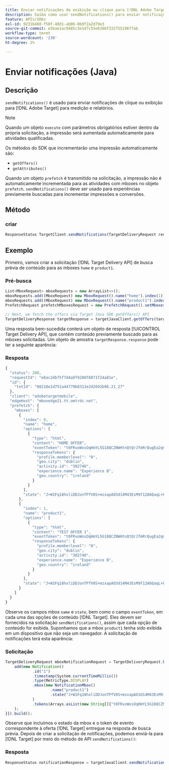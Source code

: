 ```yaml
---
title: Enviar notificações de exibição ou clique para [!DNL Adobe Target] usando o SDK do Java
description: Saiba como usar sendNotifications() para enviar notificações de exibição ou clique em  [!DNL Adobe Target] para medição e relatórios.
feature: APIs/SDKs
exl-id: 9231b480-f50f-40d1-ab06-0b9f2a2d79e3
source-git-commit: e5bae1ac9485c3e1d7c55e6386f332755196ffab
workflow-type: tm+mt
source-wordcount: '230'
ht-degree: 2%

---
```


# Enviar notificações (Java)

## Descrição

`sendNotifications()` é usado para enviar notificações de clique ou exibição para [!DNL Adobe Target] para medição e relatórios.

>[!NOTE]
>
>Quando um objeto `execute` com parâmetros obrigatórios estiver dentro da própria solicitação, a impressão será aumentada automaticamente para atividades qualificadas.

Os métodos do SDK que incrementarão uma impressão automaticamente são:

* `getOffers()`
* `getAttributes()`

Quando um objeto `prefetch` é transmitido na solicitação, a impressão não é automaticamente incrementada para as atividades com mboxes no objeto `prefetch`. `sendNotifications()` deve ser usado para experiências previamente buscadas para incrementar impressões e conversões.

## Método

### criar

```javascript {line-numbers="true"}
ResponseStatus TargetClient.sendNotifications(TargetDeliveryRequest request)
```

## Exemplo

Primeiro, vamos criar a solicitação [!DNL Target Delivery API] de busca prévia de conteúdo para as mboxes `home` e `product1`.

### Pré-busca

```javascript {line-numbers="true"}
List<MboxRequest> mboxRequests = new ArrayList<>();
mboxRequests.add((MboxRequest) new MboxRequest().name("home").index(1));
mboxRequests.add((MboxRequest) new MboxRequest().name("product1").index(2));
PrefetchRequest prefetchMboxesRequest = new PrefetchRequest().setMboxes(mboxRequests)

// Next, we fetch the offers via Target Java SDK getOffers() API
TargetDeliveryResponse targetResponse = targetJavaClient.getOffers(targetDeliveryRequest);
```

Uma resposta bem-sucedida conterá um objeto de resposta [!UICONTROL Target Delivery API], que contém conteúdo previamente buscado para as mboxes solicitadas. Um objeto de amostra `targetResponse.response` pode ter a seguinte aparência:

### Resposta

```javascript {line-numbers="true"}
{
  "status": 200,
  "requestId": "e8ac2dbf5f7d4a9f9280f6071f24a01e",
  "id": {
    "tntId": "08210e2d751a44779b8313e2d2692b96.21_27"
  },
  "client": "adobetargetmobile",
  "edgeHost": "mboxedge21.tt.omtrdc.net",
  "prefetch": {
    "mboxes": [
      {
        "index": 0,
        "name": "home",
        "options": [
          {
            "type": "html",
            "content": "HOME OFFER",
            "eventToken": "t0FRvoWosOqHmYL5G18QCZNWHtnQtQrJfmRrQugEa2qCnQ9Y9OaLL2gsdrWQTvE54PwSz67rmXWmSnkXpSSS2Q==",
            "responseTokens": {
              "profile.memberlevel": "0",
              "geo.city": "dublin",
              "activity.id": "302740",
              "experience.name": "Experience B",
              "geo.country": "ireland"
            }
          }
        ],
        "state": "J+W1Fq18hxliDDJonTPfV0S+mzxapAO3d14M43EsM9f12A6QaqL+E3XKkRFlmq9U"
      },
      {
        "index": 1,
        "name": "product1",
        "options": [
          {
            "type": "html",
            "content": "TEST OFFER 1",
            "eventToken": "t0FRvoWosOqHmYL5G18QCZNWHtnQtQrJfmRrQugEa2qCnQ9Y9OaLL2gsdrWQTvE54PwSz67rmXWmSnkXpSSS2Q==",
            "responseTokens": {
              "profile.memberlevel": "0",
              "geo.city": "dublin",
              "activity.id": "302740",
              "experience.name": "Experience B",
              "geo.country": "ireland"
            }
          }
        ],
        "state": "J+W1Fq18hxliDDJonTPfV0S+mzxapAO3d14M43EsM9f12A6QaqL+E3XKkRFlmq9U"
      }
    ]
  }
}
```

Observe os campos mbox `name` e `state`, bem como o campo `eventToken`, em cada uma das opções de conteúdo [!DNL Target]. Eles devem ser fornecidos na solicitação `sendNotifications()`, assim que cada opção de conteúdo for exibida. Suponhamos que a mbox `product1` tenha sido exibida em um dispositivo que não seja um navegador. A solicitação de notificações terá esta aparência:

### Solicitação

```javascript {line-numbers="true"}
TargetDeliveryRequest mboxNotificationRequest = TargetDeliveryRequest.builder().notifications(new ArrayList() {{
    add(new Notification()
            .id("1")
            .timestamp(System.currentTimeMillis())
            .type(MetricType.DISPLAY)
            .mbox(new NotificationMbox()
                    .name("product1")
                    .state("J+W1Fq18hxliDDJonTPfV0S+mzxapAO3d14M43EsM9f12A6QaqL+E3XKkRFlmq9U")
            )
            .tokens(Arrays.asList(new String[]{"t0FRvoWosOqHmYL5G18QCZNWHtnQtQrJfmRrQugEa2qCnQ9Y9OaLL2gsdrWQTvE54PwSz67rmXWmSnkXpSSS2Q=="}))
    );
}}).build();
```

Observe que incluímos o estado da mbox e o token de evento correspondente à oferta [!DNL Target] entregue na resposta de busca prévia. Depois de criar a solicitação de notificações, podemos enviá-la para [!DNL Target] por meio do método de API `sendNotifications()`:

### Resposta

```javascript {line-numbers="true"}
ResponseStatus notificationResponse = targetJavaClient.sendNotifications(mboxNotificationRequest);
```
